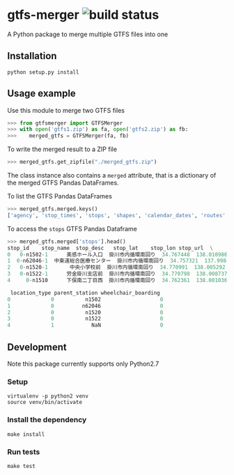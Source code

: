 gtfs-merger ![build status](https://travis-ci.com/door2door-io/gtfs-merger.svg?token=jAe2MpoP1Smhms3S1hzy&branch=master)
===========
A Python package to merge multiple GTFS files into one

## Installation
```shell
python setup.py install
```

## Usage example

Use this module to merge two GTFS files
```python
>>> from gtfsmerger import GTFSMerger
>>> with open('gtfs1.zip') as fa, open('gtfs2.zip') as fb:
>>>    merged_gtfs = GTFSMerger(fa, fb)
```

To write the merged result to a ZIP file
```python
>>> merged_gtfs.get_zipfile("./merged_gtfs.zip")
```

The class instance also contains a `merged` attribute,
that is a dictionary of the merged GTFS Pandas DataFrames.

To list the GTFS Pandas DataFrames
```python
>>> merged_gtfs.merged.keys()
['agency', 'stop_times', 'stops', 'shapes', 'calendar_dates', 'routes', 'trips']
```

To access the `stops` GTFS Pandas Dataframe
```python
>>> merged_gtfs.merged['stops'].head()
stop_id    stop_name  stop_desc   stop_lat    stop_lon stop_url  \
0   0-n1502-1      美感ホール入口  掛川市内循環南回り  34.767448  138.010986      NaN
1  0-n62046-1  中東遠総合医療センター  掛川市内循環南回り  34.757321  137.998436      NaN
2   0-n1520-1       中央小学校前  掛川市内循環南回り  34.770991  138.005292      NaN
3   0-n1522-1      労金掛川支店前  掛川市内循環南回り  34.770798  138.008737      NaN
4     0-n1510      下俣南二丁目西  掛川市内循環南回り  34.762361  138.001036      NaN

 location_type parent_station wheelchair_boarding
0             0          n1502                   0
1             0         n62046                   0
2             0          n1520                   0
3             0          n1522                   0
4             1            NaN                   0
```

## Development
Note this package currently supports only Python2.7

### Setup
```shell
virtualenv -p python2 venv
source venv/bin/activate
```

### Install the dependency
```shell
make install
```

### Run tests
```shell
make test
```
